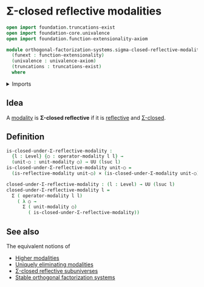 # Σ-closed reflective modalities

```agda
open import foundation.truncations-exist
open import foundation-core.univalence
open import foundation.function-extensionality-axiom

module orthogonal-factorization-systems.sigma-closed-reflective-modalities
  (funext : function-extensionality)
  (univalence : univalence-axiom)
  (truncations : truncations-exist)
  where
```

<details><summary>Imports</summary>

```agda
open import foundation.cartesian-product-types funext univalence
open import foundation.dependent-pair-types
open import foundation.universe-levels

open import orthogonal-factorization-systems.modal-operators funext univalence truncations
open import orthogonal-factorization-systems.reflective-modalities funext univalence truncations
open import orthogonal-factorization-systems.sigma-closed-modalities funext univalence truncations
```

</details>

## Idea

A [modality](orthogonal-factorization-systems.modal-operators.md) is **Σ-closed
reflective** if it is
[reflective](orthogonal-factorization-systems.reflective-modalities.md) and
[Σ-closed](orthogonal-factorization-systems.sigma-closed-modalities.md).

## Definition

```agda
is-closed-under-Σ-reflective-modality :
  {l : Level} {○ : operator-modality l l} →
  (unit-○ : unit-modality ○) → UU (lsuc l)
is-closed-under-Σ-reflective-modality unit-○ =
  (is-reflective-modality unit-○) × (is-closed-under-Σ-modality unit-○)

closed-under-Σ-reflective-modality : (l : Level) → UU (lsuc l)
closed-under-Σ-reflective-modality l =
  Σ ( operator-modality l l)
    ( λ ○ →
      Σ ( unit-modality ○)
        ( is-closed-under-Σ-reflective-modality))
```

## See also

The equivalent notions of

- [Higher modalities](orthogonal-factorization-systems.higher-modalities.md)
- [Uniquely eliminating modalities](orthogonal-factorization-systems.uniquely-eliminating-modalities.md)
- [Σ-closed reflective subuniverses](orthogonal-factorization-systems.sigma-closed-reflective-subuniverses.md)
- [Stable orthogonal factorization systems](orthogonal-factorization-systems.stable-orthogonal-factorization-systems.md)
